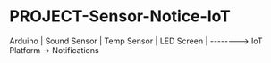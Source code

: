 # PROJECT-Sensor-Notice-IoT
Arduino | Sound Sensor | Temp Sensor | LED Screen | --------> IoT Platform -> Notifications
